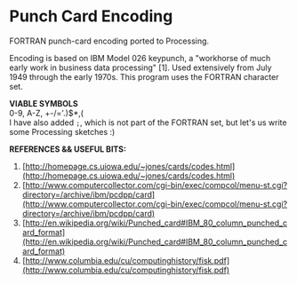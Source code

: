 # Punch Card Encoding

FORTRAN punch-card encoding ported to Processing.

Encoding is based on IBM Model 026 keypunch, a "workhorse of much early work in business data processing" [1]. Used extensively from July 1949 through the early 1970s. This program uses the FORTRAN character set.
 
**VIABLE SYMBOLS**  
    0-9, A-Z, +-/='.)$*,(  
I have also added `;`, which is not part of the FORTRAN set, but let's us write some Processing sketches :)
 
**REFERENCES && USEFUL BITS:**  
1. [http://homepage.cs.uiowa.edu/~jones/cards/codes.html](http://homepage.cs.uiowa.edu/~jones/cards/codes.html)  
2. [http://www.computercollector.com/cgi-bin/exec/compcol/menu-st.cgi?directory=/archive/ibm/pcdpp/card](http://www.computercollector.com/cgi-bin/exec/compcol/menu-st.cgi?directory=/archive/ibm/pcdpp/card)  
3. [http://en.wikipedia.org/wiki/Punched_card#IBM_80_column_punched_card_format](http://en.wikipedia.org/wiki/Punched_card#IBM_80_column_punched_card_format)  
4. [http://www.columbia.edu/cu/computinghistory/fisk.pdf](http://www.columbia.edu/cu/computinghistory/fisk.pdf)  
